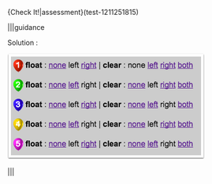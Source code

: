 {Check It!|assessment}(test-1211251815)

|||guidance

Solution :

![](.guides/img/solution_5_2.png)

|||
